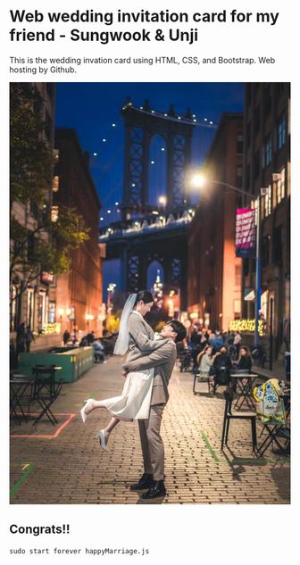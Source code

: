 # Web wedding invitation card for my friend - Sungwook & Unji

This is the wedding invation card using HTML, CSS, and Bootstrap.
Web hosting by Github.

<img src="images/pic1.jpeg">

## Congrats!!

```
sudo start forever happyMarriage.js
```
